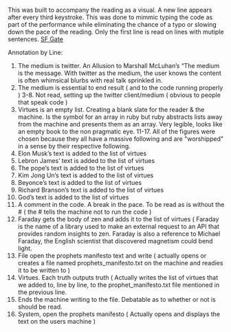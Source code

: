 This was built to accompany the reading as a visual. A new line appears after every third keystroke. This was done to mimmic typing the code as part of the performance while eliminating the chance of a typo or slowing down the pace of the reading. Only the first line is read on lines with mutiple sentences.
[SF Gate](http://www.sfgate.com/technology/article/Let-them-count-ways-that-code-can-poetry-5279031.php#photo-5956254)


Annotation by Line:
1. The medium is twitter. An Allusion to Marshall McLuhan’s “The medium is the message. With twitter as the medium, the user knows the content is often whimsical blurbs with real talk sprinkled in.
2. The medium is essential to end result ( and to the code running properly )
3-8. Not read, setting up the twitter client/medium ( obvious to people that speak code )
10. Virtues is an empty list. Creating a blank slate for the reader & the machine. Is the symbol for an array in ruby but ruby abstracts lists away from the machine and presents them as an array. Very legible, looks like an empty book to the non pragmatic eye.
11-17. All of the figures were chosen because they all have a massive following and are "worshipped" in a sense by their respective following.
11. Elon Musk’s text is added to the list of virtues
12. Lebron James’ text is added to the list of virtues
13. The pope’s text is added to the list of virtues
14. Kim Jong Un’s text is added to the list of virtues
15. Beyonce’s text is added to the list of virtues
16. Richard Branson’s text is added to the list of virtues
17. God’s text is added to the list of virtues
18. A comment in the code. A break in the pace. To be read as is without the # ( the # tells the machine not to run the code )
19. Faraday gets the body of zen and adds it to the list of virtues ( Faraday is the name of a library used to make an external request to an API that provides random insights to zen. Faraday is also a reference to Michael Faraday, the English scientist that discovered magnetism could bend light. 
22. File open the prophets manifesto text and write ( actually opens or creates a file named prophets_manifesto.txt on the machine and readies it to be written to )
23. Virtues. Each truth outputs truth ( Actually writes the list of virtues that we added to, line by line, to the prophet_manifesto.txt file mentioned in the previous line.
24. Ends the machine writing to the file. Debatable as to whether or not is should be read.
26. System, open the prophets manifesto ( Actually opens and displays the text on the users machine ) 